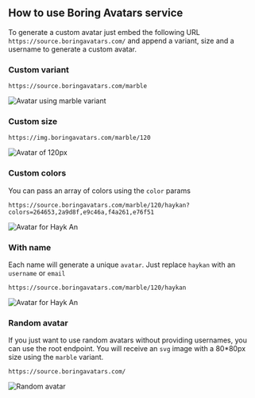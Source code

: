 ## How to use Boring Avatars service

To generate a custom avatar just embed the following URL `https://source.boringavatars.com/` and append a variant, size and a username to generate a custom avatar.

### Custom variant

```
https://source.boringavatars.com/marble
```

![Avatar using marble variant](https://source.boringavatars.com/marble)

### Custom size

```
https://img.boringavatars.com/marble/120

```

![Avatar of 120px](https://source.boringavatars.com/marble/120)

### Custom colors
You can pass an array of colors using the `color` params

```
https://source.boringavatars.com/marble/120/haykan?colors=264653,2a9d8f,e9c46a,f4a261,e76f51
```
![Avatar for Hayk An](https://source.boringavatars.com/marble/120/haykan?colors=264653,2a9d8f,e9c46a,f4a261,e76f51)


### With name

Each name will generate a unique `avatar`. Just replace `haykan` with an `username` or `email`


```
https://source.boringavatars.com/marble/120/haykan
```
![Avatar for Hayk An](https://source.boringavatars.com/marble/120/haykan)


### Random avatar
If you just want to use random avatars without providing usernames, you can use the root endpoint. You will receive an `svg` image with a 80*80px size using the `marble` variant.

```
https://source.boringavatars.com/
```

![Random avatar](https://source.boringavatars.com/)

